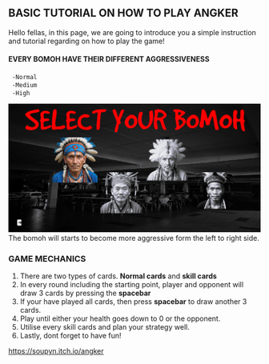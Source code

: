 ## BASIC TUTORIAL ON HOW TO PLAY ANGKER ##

Hello fellas, in this page, we are going to introduce you a simple instruction and tutorial regarding on how to play the game!

#### EVERY BOMOH HAVE THEIR DIFFERENT AGGRESSIVENESS ####
     -Normal 
     -Medium
     -High

![Reference](/assets/Screenshot_1.png)
The bomoh will starts to become more aggressive form the left to right side.

### GAME MECHANICS ###
1. There are two types of cards. **Normal cards** and **skill cards**
2. In every round including the starting point, player and opponent will draw 3 cards by pressing the **spacebar**
3. If your have played all cards, then press **spacebar** to draw another 3 cards.
4. Play until either your health goes down to 0 or the opponent.
5. Utilise every skill cards and plan your strategy well.
6. Lastly, dont forget to have fun!

https://soupyn.itch.io/angker
